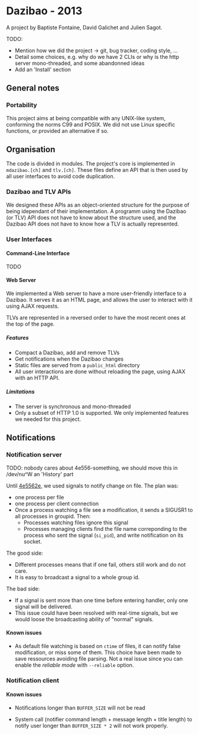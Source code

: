 # Dazibao - 2013

A project by Baptiste Fontaine, David Galichet and Julien Sagot.

TODO:
- Mention how we did the project -> git, bug tracker, coding style, ...
- Detail some choices, e.g. why do we have 2 CLIs or why is the http server
  mono-threaded, and some abandonned ideas
- Add an 'Install' section

## General notes

### Portability

This project aims at being compatible with any UNIX-like system, conforming the
norms C99 and POSIX. We did not use Linux specific functions, or provided an
alternative if so.

## Organisation

The code is divided in modules. The project's core is implemented in
`mdazibao.[ch]` and `tlv.[ch]`. These files define an API that is then used by
all user interfaces to avoid code duplication.

### Dazibao and TLV APIs

We designed these APIs as an object-oriented structure for the purpose of being
idependant of their implementation. A programm using the Dazibao (or TLV) API
does not have to know about the structure used, and the Dazibao API does not
have to know how a TLV is actually represented.

### User Interfaces

#### Command-Line Interface

TODO

#### Web Server

We implemented a Web server to have a more user-friendly interface to a
Dazibao. It serves it as an HTML page, and allows the user to interact with it
using AJAX requests.

TLVs are represented in a reversed order to have the most recent ones at the
top of the page.

##### Features

- Compact a Dazibao, add and remove TLVs
- Get notifications when the Dazibao changes
- Static files are served from a `public_html` directory
- All user interactions are done without reloading the page, using AJAX with an
  HTTP API.

##### Limitations

- The server is synchronous and mono-threaded
- Only a subset of HTTP 1.0 is supported. We only implemented features we
  needed for this project.

## Notifications

### Notification server

TODO: nobody cares about 4e556-something, we should move this in /dev/nu^W an
'History' part

Until [4e5562e](4e5562e28d15ed8013407136ed62125a16d6686d), we used signals to
notify change on file. The plan was:
* one process per file
* one process per client connection
* Once a process watching a file see a modification, it sends a SIGUSR1 to all
  processes in groupid. Then:
  * Processes watching files ignore this signal
  * Processes managing clients find the file name correponding to the process
    who sent the signal (`si_pid`), and write notification on its socket.

The good side:
* Different processes means that if one fail, others still work and do not
  care.
* It is easy to broadcast a signal to a whole group id.

The bad side:
* If a signal is sent more than one time before entering handler, only one
  signal will be delivered.
* This issue could have been resolved with real-time signals, but we would
  loose the broadcasting ability of "normal" signals.

#### Known issues
* As default file watching is based on `ctime` of files, it can notify false
  modification, or miss some of them.  This choice have been made to save
  ressources avoiding file parsing.  Not a real issue since you can enable the
  *reliable mode* with `--reliable` option.

### Notification client

#### Known issues

* Notifications longer than `BUFFER_SIZE` will not be read

* System call (notifier command length + message length + title length) to
  notify user longer than `BUFFER_SIZE * 2` will not work properly.
